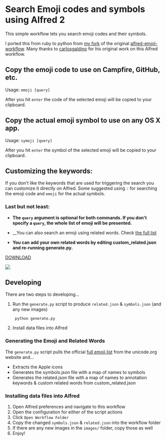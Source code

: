 # Search Emoji codes and symbols using Alfred 2

This simple workflow lets you search emoji codes and their symbols.

I ported this from ruby to python from [my fork](https://github.com/louiszuckerman/alfred-emoji-workflow) of the original [alfred-emoji-workflow](https://github.com/carlosgaldino/alfred-emoji-workflow).  Many thanks to [carlosgaldino](https://github.com/carlosgaldino) for his original work on this Alfred workflow.

## Copy the emoji code to use on Campfire, GitHub, etc.
Usage: `emoji [query]`

After you hit `enter` the code of the selected emoji will be copied to your
clipboard.

## Copy the actual emoji symbol to use on any OS X app.
Usage: `symoji [query]`

After you hit `enter` the symbol of the selected emoji will be copied to your
clipboard.

## Customizing the keywords:

If you don't like the keywords that are used for triggering the search you can
customize it directly on Alfred. Some suggested using `:` for searching the
emoji code and `emoji` for the actual symbols.

### Last but not least:

* __The `query` argument is optional for both commands. If you don't specify a `query`,
the whole list of emoji will be presented.__

* __You can also search an emoji using related words. Check [the full list](related.json)

* __You can add your own related words by editing custom_related.json and re-running generate.py.__

[DOWNLOAD](package/emoji-codes.alfredworkflow)

![](http://f.cl.ly/items/3B18383s2O0B2Z0b2g11/Screen%20Shot%202013-12-06%20at%201.06.25%20AM.png)

## Developing

There are two steps to developing...

1. Run the `generate.py` script to produce `related.json` & `symbols.json` (and any new images)
        
        python generate.py
        
1. Install data files into Alfred

### Generating the Emoji and Related Words

The `generate.py` script pulls the official [full emoji list](http://unicode.org/emoji/charts/full-emoji-list.html) from the unicode.org website and...

- Extracts the Apple icons
- Generates the symbols.json file with a map of names to symbols
- Generates the related.json file with a map of names to annotation keywords & custom related words from custom_related.json

### Installing data files into Alfred

1. Open Alfred preferences and navigate to this workflow
1. Open the configuration for either of the script actions
1. Click `Open Workflow Folder`
1. Copy the changed `symbols.json` & `related.json` into the workflow folder
1. If there are any new images in the `images/` folder, copy those as well
1. Enjoy!
